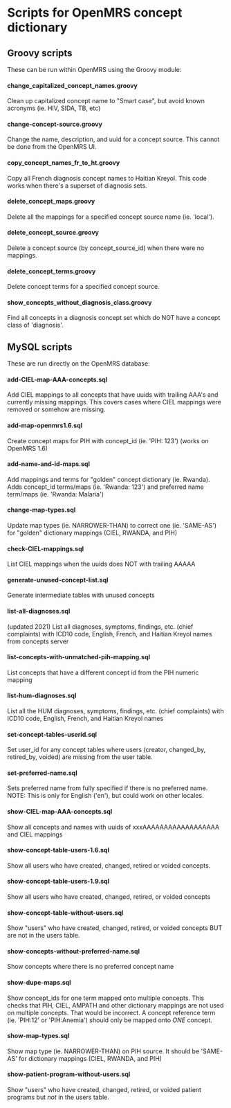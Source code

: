 # Scripts for OpenMRS concept dictionary

## Groovy scripts

These can be run within OpenMRS using the Groovy module:

#### change_capitalized_concept_names.groovy

Clean up capitalized concept name to "Smart case", but avoid known acronyms (ie.  HIV, SIDA, TB, etc)

#### change-concept-source.groovy

Change the name, description, and uuid for a concept source.  This cannot be done from the OpenMRS UI.

#### copy_concept_names_fr_to_ht.groovy

Copy all French diagnosis concept names to Haitian Kreyol.  This code works when there's a superset of diagnosis sets.

#### delete_concept_maps.groovy

Delete all the mappings for a specified concept source name (ie. 'local').

#### delete_concept_source.groovy

Delete a concept source (by concept_source_id) when there were no mappings.

#### delete_concept_terms.groovy

Delete concept terms for a specified concept source.

#### show_concepts_without_diagnosis_class.groovy

Find all concepts in a diagnosis concept set which do NOT have a concept class of 'diagnosis'.



## MySQL scripts

These are run directly on the OpenMRS database:

#### add-CIEL-map-AAA-concepts.sql

Add CIEL mappings to all concepts that have uuids with trailing AAA's and currently missing mappings.  This covers cases where CIEL mappings were removed or somehow are missing.

#### add-map-openmrs1.6.sql

Create concept maps for PIH with concept_id (ie.  'PIH: 123') (works on OpenMRS 1.6)

#### add-name-and-id-maps.sql

Add mappings and terms for "golden" concept dictionary (ie. Rwanda).  Adds concept_id terms/maps (ie. 'Rwanda: 123') and preferred name term/maps (ie. 'Rwanda:  Malaria')

#### change-map-types.sql

Update map types (ie.  NARROWER-THAN) to correct one (ie.  'SAME-AS') for "golden" dictionary mappings (CIEL, RWANDA, and PIH)

#### check-CIEL-mappings.sql

List CIEL mappings when the uuids does NOT with trailing AAAAA

#### generate-unused-concept-list.sql

Generate intermediate tables with unused concepts

#### list-all-diagnoses.sql

(updated 2021) List all diagnoses, symptoms, findings, etc. (chief complaints) with ICD10 code, English, French, and Haitian Kreyol names from concepts server

#### list-concepts-with-unmatched-pih-mapping.sql

List concepts that have a different concept id from the PIH numeric mapping

#### list-hum-diagnoses.sql

List all the HUM diagnoses, symptoms, findings, etc. (chief complaints) with ICD10 code, English, French, and Haitian Kreyol names

#### set-concept-tables-userid.sql

Set user_id for any concept tables where users (creator, changed_by, retired_by, voided) are missing from the user table.

#### set-preferred-name.sql

Sets preferred name from fully specified if there is no preferred name.  NOTE:  This is only for English ('en'), but could work on other locales.

#### show-CIEL-map-AAA-concepts.sql

Show all concepts and names with uuids of xxxAAAAAAAAAAAAAAAAAA and CIEL mappings  

#### show-concept-table-users-1.6.sql

Show all users who have created, changed, retired or voided concepts.

#### show-concept-table-users-1.9.sql

Show all users who have created, changed, retired, or voided concepts

#### show-concept-table-without-users.sql

Show "users" who have created, changed, retired, or voided concepts BUT are not in the users table.

#### show-concepts-without-preferred-name.sql

Show concepts where there is no preferred concept name

#### show-dupe-maps.sql

Show concept_ids for one term mapped onto multiple concepts.  This checks that PIH, CIEL, AMPATH and other dictionary mappings are not used on multiple concepts.  That would be incorrect.  A concept reference term (ie. 'PIH:12' or 'PIH:Anemia') should only be mapped onto *ONE* concept.

#### show-map-types.sql

Show map type (ie.  NARROWER-THAN) on PIH source.  It should be 'SAME-AS' for dictionary mappings (CIEL, RWANDA, and PIH)

#### show-patient-program-without-users.sql

Show "users" who have created, changed, retired, or voided patient programs but *not* in the users table.
